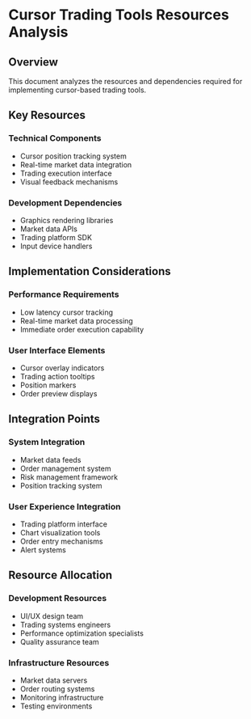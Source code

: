 # Cursor Trading Tools Resources Analysis

## Overview
This document analyzes the resources and dependencies required for implementing cursor-based trading tools.

## Key Resources

### Technical Components
- Cursor position tracking system
- Real-time market data integration
- Trading execution interface
- Visual feedback mechanisms

### Development Dependencies
- Graphics rendering libraries
- Market data APIs
- Trading platform SDK
- Input device handlers

## Implementation Considerations

### Performance Requirements
- Low latency cursor tracking
- Real-time market data processing
- Immediate order execution capability

### User Interface Elements
- Cursor overlay indicators
- Trading action tooltips
- Position markers
- Order preview displays

## Integration Points

### System Integration
- Market data feeds
- Order management system
- Risk management framework
- Position tracking system

### User Experience Integration
- Trading platform interface
- Chart visualization tools
- Order entry mechanisms
- Alert systems

## Resource Allocation

### Development Resources
- UI/UX design team
- Trading systems engineers
- Performance optimization specialists
- Quality assurance team

### Infrastructure Resources
- Market data servers
- Order routing systems
- Monitoring infrastructure
- Testing environments